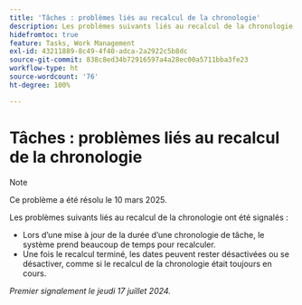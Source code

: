 ```yaml
---
title: 'Tâches : problèmes liés au recalcul de la chronologie'
description: Les problèmes suivants liés au recalcul de la chronologie ont été signalés.
hidefromtoc: true
feature: Tasks, Work Management
exl-id: 43211889-8c49-4f40-adca-2a2922c5b8dc
source-git-commit: 838c8ed34b72916597a4a28ec00a5711bba3fe23
workflow-type: ht
source-wordcount: '76'
ht-degree: 100%

---
```


# Tâches : problèmes liés au recalcul de la chronologie

>[!NOTE]
>
>Ce problème a été résolu le 10 mars 2025.

Les problèmes suivants liés au recalcul de la chronologie ont été signalés :

* Lors d’une mise à jour de la durée d’une chronologie de tâche, le système prend beaucoup de temps pour recalculer.
* Une fois le recalcul terminé, les dates peuvent rester désactivées ou se désactiver, comme si le recalcul de la chronologie était toujours en cours.

_Premier signalement le jeudi 17 juillet 2024._
